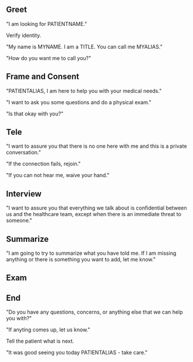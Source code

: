## Greet

"I am looking for PATIENTNAME."

Verify identity.

"My name is MYNAME. I am a TITLE. You can call me MYALIAS."

"How do you want me to call you?"

## Frame and Consent

"PATIENTALIAS, I am here to help you with your medical needs."

"I want to ask you some questions and do a physical exam."

"Is that okay with you?"

## Tele

"I want to assure you that there is no one here with me and this is a private conversation."

"If the connection fails, rejoin."

"If you can not hear me, waive your hand."

## Interview

"I want to assure you that everything we talk about is confidential between us and the healthcare team, except when there is an immediate threat to someone."

## Summarize

"I am going to try to summarize what you have told me. If I am missing anything or there is something you want to add, let me know."

## Exam

## End

"Do you have any questions, concerns, or anything else that we can help you with?"

"If anyting comes up, let us know."

Tell the patient what is next.

"It was good seeing you today PATIENTALIAS - take care."
